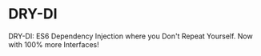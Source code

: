 # DRY-DI
DRY-DI: ES6 Dependency Injection where you Don't Repeat Yourself. Now with 100% more Interfaces!
